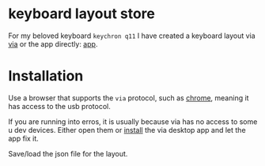 # keyboard layout store

For my beloved keyboard `keychron q11` I have created a keyboard layout via [via](https://caniusevia.com/) or the app directly: [app](https://www.usevia.app/).
# Installation

Use a browser that supports the `via` protocol, such as [chrome](https://www.google.com/chrome/), meaning it has access to the usb protocol.

If you are running into erros, it is usually because via has no access to some u dev devices. Either open them or [install](https://github.com/the-via/releases/releases/) the via desktop app and let the app fix it.

Save/load the json file for the layout.
